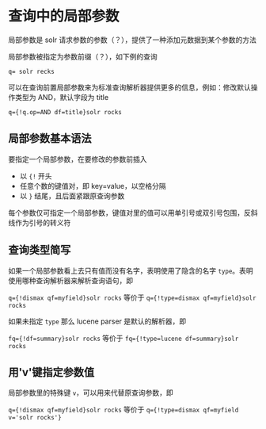 # 查询中的局部参数

局部参数是 solr 请求参数的参数（？），提供了一种添加元数据到某个参数的方法

局部参数被指定为参数前缀（？），如下例的查询

`q= solr recks`

可以在查询前置局部参数来为标准查询解析器提供更多的信息，例如：修改默认操作类型为 AND，默认字段为 title

`q={!q.op=AND df=title}solr rocks`

## 局部参数基本语法

要指定一个局部参数，在要修改的参数前插入

* 以 `{!` 开头
* 任意个数的键值对，即 key=value，以空格分隔
* 以 `}` 结尾，且后面紧跟原查询参数

每个参数仅可指定一个局部参数，键值对里的值可以用单引号或双引号包围，反斜线作为引号的转义符

## 查询类型简写

如果一个局部参数看上去只有值而没有名字，表明使用了隐含的名字 `type`。表明使用哪种查询解析器来解析查询语句，即

`q={!dismax qf=myfield}solr rocks` 等价于 `q={!type=dismax qf=myfield}solr rocks`

如果未指定 `type` 那么 lucene parser 是默认的解析器，即

`fq={!df=summary}solr rocks` 等价于 `fq={!type=lucene df=summary}solr rocks`

## 用'v'键指定参数值

局部参数里的特殊键 `v`，可以用来代替原查询参数，即

`q={!dismax qf=myfield}solr rocks` 等价于 `q={!type=dismax qf=myfield v='solr rocks'}`
